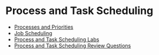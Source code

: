 # Process and Task Scheduling

- [Processes and Priorities](Processes%20and%20Priorities.md)
- [Job Scheduling](Job%20Scheduling.md)
- [Process and Task Scheduling Labs](Process%20and%20Task%20Scheduling%20Labs.md)
- [Process and Task Scheduling Review Questions](Process%20and%20Task%20Scheduling%20Review%20Questions.md)
